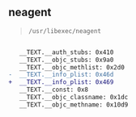 ## neagent

> `/usr/libexec/neagent`

```diff

   __TEXT.__auth_stubs: 0x410
   __TEXT.__objc_stubs: 0x9a0
   __TEXT.__objc_methlist: 0x2d0
-  __TEXT.__info_plist: 0x46d
+  __TEXT.__info_plist: 0x469
   __TEXT.__const: 0x8
   __TEXT.__objc_classname: 0x1dc
   __TEXT.__objc_methname: 0x10d9

```
